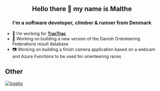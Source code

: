 <h2 align="center">Hello there 👋 my name is Malthe</h2>
<h3 align="center">I'm a software developer, climber & runner from Denmark</h3>

- 🏢 I’m working for **[TracTrac](https://tractrac.com/)**
- 🥈 Working on building a new version of the Danish Orienteering Federations result database
- 📷 Working on building a finish camera application based on a webcam and Azure Functions to be used for orienteering races 


## Other
[![trophy](https://github-profile-trophy.vercel.app/?username=malpou)](https://github.com/ryo-ma/github-profile-trophy)
